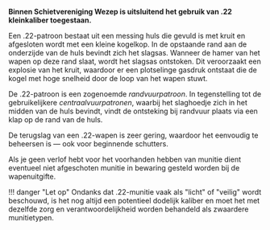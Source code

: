 **Binnen Schietvereniging Wezep is uitsluitend het gebruik van .22 kleinkaliber toegestaan.**

Een .22-patroon bestaat uit een messing huls die gevuld is met kruit en afgesloten wordt met een kleine kogelkop. In de opstaande rand aan de onderzijde van de huls bevindt zich het slagsas. Wanneer de hamer van het wapen op deze rand slaat, wordt het slagsas ontstoken. Dit veroorzaakt een explosie van het kruit, waardoor er een plotselinge gasdruk ontstaat die de kogel met hoge snelheid door de loop van het wapen stuwt.

De .22-patroon is een zogenoemde *randvuurpatroon*. In tegenstelling tot de gebruikelijkere *centraalvuurpatronen*, waarbij het slaghoedje zich in het midden van de huls bevindt, vindt de ontsteking bij randvuur plaats via een klap op de rand van de huls.

De terugslag van een .22-wapen is zeer gering, waardoor het eenvoudig te beheersen is — ook voor beginnende schutters.

Als je geen verlof hebt voor het voorhanden hebben van munitie dient eventueel niet afgeschoten munitie in bewaring gesteld worden bij de wapenuitgifte.

!!! danger "Let op"
    Ondanks dat .22-munitie vaak als "licht" of "veilig" wordt beschouwd, is het nog altijd een potentieel dodelijk kaliber en moet het met dezelfde zorg en verantwoordelijkheid worden behandeld als zwaardere munitietypen.
